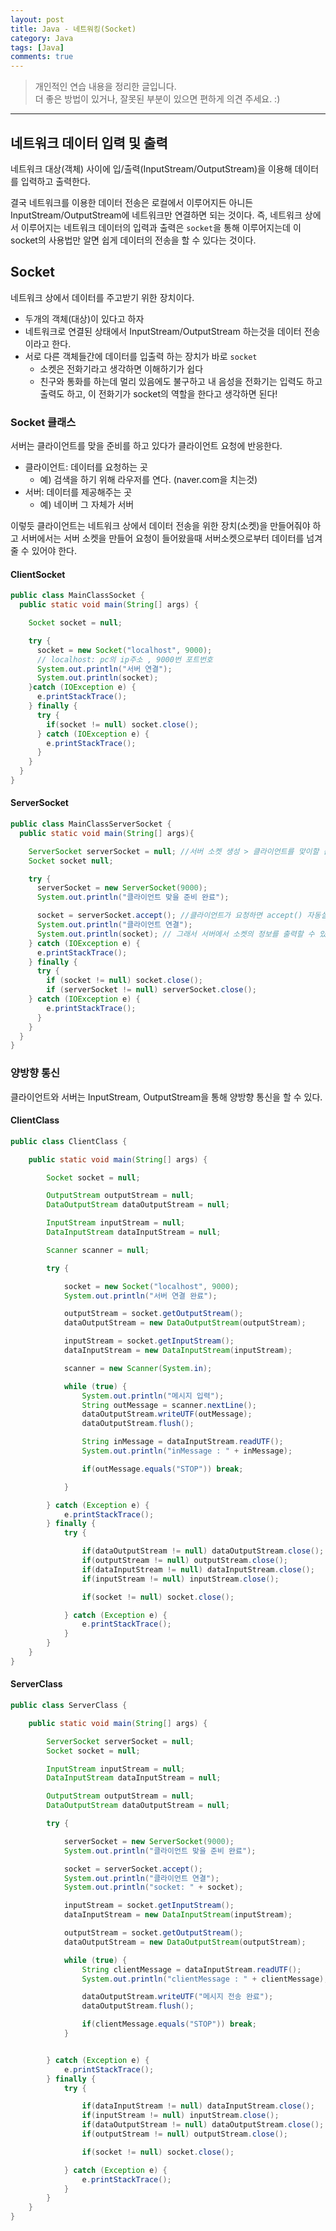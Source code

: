 ```yaml
---
layout: post
title: Java - 네트워킹(Socket)
category: Java
tags: [Java]
comments: true
---
```


> 개인적인 연습 내용을 정리한 글입니다.      
> 더 좋은 방법이 있거나, 잘못된 부분이 있으면 편하게 의견 주세요. :)

<hr>


## 네트워크 데이터 입력 및 출력

네트워크 대상(객체) 사이에 입/출력(InputStream/OutputStream)을 이용해 데이터를 입력하고 출력한다.

결국 네트워크를 이용한 데이터 전송은 로컬에서 이루어지든 아니든 InputStream/OutputStream에 네트워크만 연결하면 되는 것이다. 즉, 네트워크 상에서 이루어지는 네트워크 데이터의 입력과 출력은 `socket`을 통해 이루어지는데 이 socket의 사용법만 알면 쉽게 데이터의 전송을 할 수 있다는 것이다.


## Socket

네트워크 상에서 데이터를 주고받기 위한 장치이다.

- 두개의 객체(대상)이 있다고 하자
- 네트워크로 연결된 상태에서 InputStream/OutputStream 하는것을 데이터 전송이라고 한다.
- 서로 다른 객체들간에 데이터를 입출력 하는 장치가 바로 `socket`
  - 소켓은 전화기라고 생각하면 이해하기가 쉽다
  - 친구와 통화를 하는데 멀리 있음에도 불구하고 내 음성을 전화기는 입력도 하고 출력도 하고, 이 전화기가 socket의 역할을 한다고 생각하면 된다!


### Socket 클래스

서버는 클라이언트를 맞을 준비를 하고 있다가 클라이언트 요청에 반응한다.

- 클라이언트: 데이터를 요청하는 곳
  - 예) 검색을 하기 위해 라우저를 연다. (naver.com을 치는것)
- 서버: 데이터를 제공해주는 곳
  - 예) 네이버 그 자체가 서버

이렇듯 클라이언트는 네트워크 상에서 데이터 전송을 위한 장치(소켓)을 만들어줘야 하고 서버에서는 서버 소켓을 만들어 요청이 들어왔을때 서버소켓으로부터 데이터를 넘겨줄 수 있어야 한다.


#### ClientSocket

```java
public class MainClassSocket {
  public static void main(String[] args) {

    Socket socket = null;

    try {
      socket = new Socket("localhost", 9000);
      // localhost: pc의 ip주소 , 9000번 포트번호
      System.out.println("서버 연결");
      System.out.println(socket);
    }catch (IOException e) {
      e.printStackTrace();
    } finally {
      try {
        if(socket != null) socket.close();
      } catch (IOException e) {
        e.printStackTrace();
      }
    }
  }
}
```

#### ServerSocket

```java
public class MainClassServerSocket {
  public static void main(String[] args){

    ServerSocket serverSocket = null; //서버 소켓 생성 > 클라이언트를 맞이할 준비가 된것
    Socket socket null;

    try {
      serverSocket = new ServerSocket(9000);
      System.out.println("클라이언트 맞을 준비 완료");

      socket = serverSocket.accept(); //클라이언트가 요청하면 accept() 자동실행 > 서버에서 소켓 반환
      System.out.println("클라이언트 연결");
      System.out.println(socket); // 그래서 서버에서 소켓의 정보를 출력할 수 있음
    } catch (IOException e) {
      e.printStackTrace();
    } finally {
      try {
        if (socket != null) socket.close();
        if (serverSocket != null) serverSocket.close();
    } catch (IOException e) {
        e.printStackTrace();
      }
    }
  }
}
```

### 양방향 통신

클라이언트와 서버는 InputStream, OutputStream을 통해 양방향 통신을 할 수 있다.


#### ClientClass

```java
public class ClientClass {

	public static void main(String[] args) {

		Socket socket = null;

		OutputStream outputStream = null;
		DataOutputStream dataOutputStream = null;

		InputStream inputStream = null;
		DataInputStream dataInputStream = null;

		Scanner scanner = null;

		try {

			socket = new Socket("localhost", 9000);
			System.out.println("서버 연결 완료");

			outputStream = socket.getOutputStream();
			dataOutputStream = new DataOutputStream(outputStream);

			inputStream = socket.getInputStream();
			dataInputStream = new DataInputStream(inputStream);

			scanner = new Scanner(System.in);

			while (true) {
				System.out.println("메시지 입력");
				String outMessage = scanner.nextLine();
				dataOutputStream.writeUTF(outMessage);
				dataOutputStream.flush();

				String inMessage = dataInputStream.readUTF();
				System.out.println("inMessage : " + inMessage);

				if(outMessage.equals("STOP")) break;

			}

		} catch (Exception e) {
			e.printStackTrace();
		} finally {
			try {

				if(dataOutputStream != null) dataOutputStream.close();
				if(outputStream != null) outputStream.close();
				if(dataInputStream != null) dataInputStream.close();
				if(inputStream != null) inputStream.close();

				if(socket != null) socket.close();

			} catch (Exception e) {
				e.printStackTrace();
			}
		}
	}
}
```

#### ServerClass

```java
public class ServerClass {

	public static void main(String[] args) {

		ServerSocket serverSocket = null;
		Socket socket = null;

		InputStream inputStream = null;
		DataInputStream dataInputStream = null;

		OutputStream outputStream = null;
		DataOutputStream dataOutputStream = null;

		try {

			serverSocket = new ServerSocket(9000);
			System.out.println("클라이언트 맞을 준비 완료");

			socket = serverSocket.accept();
			System.out.println("클라이언트 연결");
			System.out.println("socket: " + socket);

			inputStream = socket.getInputStream();
			dataInputStream = new DataInputStream(inputStream);

			outputStream = socket.getOutputStream();
			dataOutputStream = new DataOutputStream(outputStream);

			while (true) {
				String clientMessage = dataInputStream.readUTF();
				System.out.println("clientMessage : " + clientMessage);

				dataOutputStream.writeUTF("메시지 전송 완료");
				dataOutputStream.flush();

				if(clientMessage.equals("STOP")) break;
			}


		} catch (Exception e) {
			e.printStackTrace();
		} finally {
			try {

				if(dataInputStream != null) dataInputStream.close();
				if(inputStream != null) inputStream.close();
				if(dataOutputStream != null) dataOutputStream.close();
				if(outputStream != null) outputStream.close();

				if(socket != null) socket.close();

			} catch (Exception e) {
				e.printStackTrace();
			}
		}
	}
}
```
